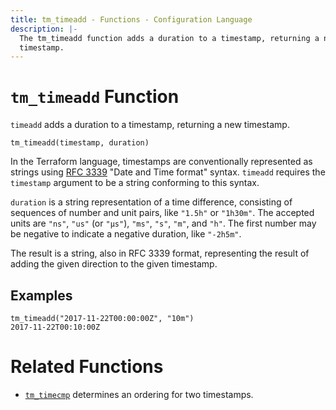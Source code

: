 ```yaml
---
title: tm_timeadd - Functions - Configuration Language
description: |-
  The tm_timeadd function adds a duration to a timestamp, returning a new
  timestamp.
---
```


# `tm_timeadd` Function

`timeadd` adds a duration to a timestamp, returning a new timestamp.

```hcl
tm_timeadd(timestamp, duration)
```

In the Terraform language, timestamps are conventionally represented as
strings using [RFC 3339](https://tools.ietf.org/html/rfc3339)
"Date and Time format" syntax. `timeadd` requires the `timestamp` argument
to be a string conforming to this syntax.

`duration` is a string representation of a time difference, consisting of
sequences of number and unit pairs, like `"1.5h"` or `"1h30m"`. The accepted
units are `"ns"`, `"us"` (or `"µs"`), `"ms"`, `"s"`, `"m"`, and `"h"`. The first
number may be negative to indicate a negative duration, like `"-2h5m"`.

The result is a string, also in RFC 3339 format, representing the result
of adding the given direction to the given timestamp.

## Examples

```
tm_timeadd("2017-11-22T00:00:00Z", "10m")
2017-11-22T00:10:00Z
```

# Related Functions

* [`tm_timecmp`](./tm_timecmp.md) determines an ordering for two timestamps.
